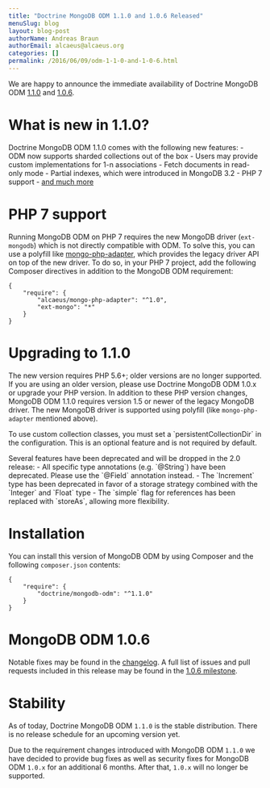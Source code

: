 ```yaml
---
title: "Doctrine MongoDB ODM 1.1.0 and 1.0.6 Released"
menuSlug: blog
layout: blog-post
authorName: Andreas Braun
authorEmail: alcaeus@alcaeus.org
categories: []
permalink: /2016/06/09/odm-1-1-0-and-1-0-6.html
---
```

We are happy to announce the immediate availability of Doctrine MongoDB
ODM [1.1.0](https://github.com/doctrine/mongodb-odm/releases/tag/1.1.0)
and [1.0.6](https://github.com/doctrine/mongodb-odm/releases/tag/1.0.6).

What is new in 1.1.0?
=====================

Doctrine MongoDB ODM 1.1.0 comes with the following new features: - ODM
now supports sharded collections out of the box - Users may provide
custom implementations for 1-n associations - Fetch documents in
read-only mode - Partial indexes, which were introduced in MongoDB 3.2 -
PHP 7 support - [and much
more](https://github.com/doctrine/mongodb-odm/issues?q=milestone%3A1.1.0)

PHP 7 support
=============

Running MongoDB ODM on PHP 7 requires the new MongoDB driver
(`ext-mongodb`) which is not directly compatible with ODM. To solve
this, you can use a polyfill like
[mongo-php-adapter](https://github.com/alcaeus/mongo-php-adapter), which
provides the legacy driver API on top of the new driver. To do so, in
your PHP 7 project, add the following Composer directives in addition to
the MongoDB ODM requirement:

~~~~ {.sourceCode .json}
{
    "require": {
        "alcaeus/mongo-php-adapter": "^1.0",
        "ext-mongo": "*"
    }
}
~~~~

Upgrading to 1.1.0
==================

The new version requires PHP 5.6+; older versions are no longer
supported. If you are using an older version, please use Doctrine
MongoDB ODM 1.0.x or upgrade your PHP version. In addition to these PHP
version changes, MongoDB ODM 1.1.0 requires version 1.5 or newer of the
legacy MongoDB driver. The new MongoDB driver is supported using
polyfill (like `mongo-php-adapter` mentioned above).

To use custom collection classes, you must set a
\`persistentCollectionDir\` in the configuration. This is an optional
feature and is not required by default.

Several features have been deprecated and will be dropped in the 2.0
release: - All specific type annotations (e.g. \`@String\`) have been
deprecated. Please use the \`@Field\` annotation instead. - The
\`Increment\` type has been deprecated in favor of a storage strategy
combined with the \`Integer\` and \`Float\` type - The \`simple\` flag
for references has been replaced with \`storeAs\`, allowing more
flexibility.

Installation
============

You can install this version of MongoDB ODM by using Composer and the
following `composer.json` contents:

~~~~ {.sourceCode .json}
{
    "require": {
        "doctrine/mongodb-odm": "^1.1.0"
    }
}
~~~~

MongoDB ODM 1.0.6
=================

Notable fixes may be found in the
[changelog](https://github.com/doctrine/mongodb-odm/blob/master/CHANGELOG-1.0.md#106-2016-06-09).
A full list of issues and pull requests included in this release may be
found in the [1.0.6
milestone](https://github.com/doctrine/mongodb-odm/issues?q=milestone%3A1.0.6).

Stability
=========

As of today, Doctrine MongoDB ODM `1.1.0` is the stable distribution.
There is no release schedule for an upcoming version yet.

Due to the requirement changes introduced with MongoDB ODM `1.1.0` we
have decided to provide bug fixes as well as security fixes for MongoDB
ODM `1.0.x` for an additional 6 months. After that, `1.0.x` will no
longer be supported.
